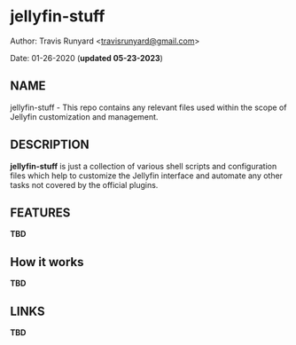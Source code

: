 # jellyfin-stuff

Author: Travis Runyard \<<travisrunyard@gmail.com>\>

Date: 01-26-2020 (**updated 05-23-2023**)


## NAME

jellyfin-stuff - This repo contains any relevant files used within the scope of Jellyfin customization and management.


## DESCRIPTION

**jellyfin-stuff** is just a collection of various shell scripts and configuration files which help to customize the Jellyfin interface and automate any other tasks not covered by the official plugins.


## FEATURES

**TBD**


## How it works

**TBD**


## LINKS

**TBD**

